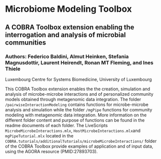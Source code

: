 # Microbiome Modeling Toolbox

## A COBRA Toolbox extension enabling the interrogation and analysis of microbial communities

### Authors: Federico Baldini, Almut Heinken, Stefania Magnusdottir, Laurent Heirendt, Ronan MT Fleming, and Ines Thiele

Luxembourg Centre for Systems Biomedicine, University of Luxembourg

This COBRA Toolbox extension enables the the creation, simulation and analysis
of microbe-microbe interactions and of personalized community models obtained
through metagenomic data integration.  The folder
`/pairwiseInteractionModeling` contains functions for microbe-microbe analysis
and simulation while the folder `/mgPipe` functions for community modeling with
metagenomic data integration. More information on the different folder content
and purpose of functions can be found in the readme documents of each folder.
The LiveScripts `MicrobeMicrobeInteractions.mlx`,
`HostMicrobeInteractions.mlx`and `mgPipeTutorial.mlx` located in
the `COBRA.tutorials/additionalTutorials/microbeMicrobeInteractions/`
folder of the COBRA Toolbox provide examples of application and of input
data, using the AGORA resource (PMID:27893703).
